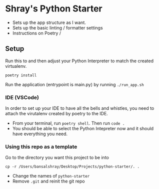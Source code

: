 # Shray's Python Starter

- Sets up the app structure as I want.
- Sets up the basic linting / formatter settings
- Instructions on Poetry /


## Setup
Run this to and then adjust your Python Interpreter to match the created virtualenv.
```
poetry install
```
Run the application (entrypoint is main.py) by running `./run_app.sh`

### IDE (VSCode)
In order to set up your IDE to have all the bells and whistles, you need to attach the virutalenv created by poetry to the IDE.

- From your terminal, run `poetry shell`. Then run `code .`
- You should be able to select the Python Intepreter now and it should have everything you need.

### Using this repo as a template
Go to the directory you want this project to be into
```
cp -r /Users/bansalshray/Desktop/Projects/python-starter/. .
````
- Change the names of `python-starter`
- Remove `.git` and reinit the git repo